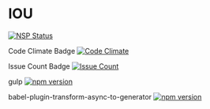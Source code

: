 # IOU
[![NSP Status](https://nodesecurity.io/orgs/lulinorg/projects/68191b52-b355-4746-94aa-19bcbe0ef861/badge)](https://nodesecurity.io/orgs/lulinorg/projects/68191b52-b355-4746-94aa-19bcbe0ef861)


Code Climate Badge [![Code Climate](https://codeclimate.com/github/lulinliao/TCP-UDP/badges/gpa.svg)](https://codeclimate.com/github/lulinliao/TCP-UDP)


Issue Count Badge [![Issue Count](https://codeclimate.com/github/lulinliao/TCP-UDP/badges/issue_count.svg)](https://codeclimate.com/github/lulinliao/TCP-UDP)

gulp  [![npm version](https://badge.fury.io/js/gulp.svg)](https://badge.fury.io/js/gulp)

babel-plugin-transform-async-to-generator  [![npm version](https://badge.fury.io/js/babel-plugin-transform-async-to-generator.svg)](https://badge.fury.io/js/babel-plugin-transform-async-to-generator)
